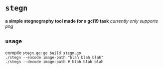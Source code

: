 # `stegn`

**a simple stegnography tool made for a gci19 task**
_currently only supports png_

## `usage`

compile `stegn.go`: `go build stegn.go`  
`./stegn --encode image-path "blah blah blah"`  
`./stegn --decode image-path # blah blah blah`  

